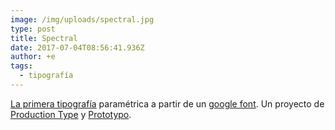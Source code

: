 ```yaml
---
image: /img/uploads/spectral.jpg
type: post
title: Spectral
date: 2017-07-04T08:56:41.936Z
author: +e
tags:
  - tipografía
---
```

[La primera tipografía](https://spectral.prototypo.io/) paramétrica a partir de un [google font](https://fonts.google.com/specimen/Spectral). Un proyecto de [Production Type](https://www.productiontype.com/) y [Prototypo](https://www.prototypo.io/).


